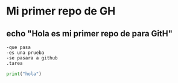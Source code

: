 # Mi primer repo de GH

echo "Hola es mi primer repo de para GitH" 
-
    -que pasa
    -es una prueba
    -se pasara a github
    .tarea
    
```python
print("hola")